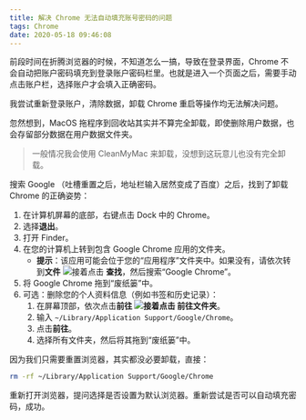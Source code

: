```yaml
---
title: 解决 Chrome 无法自动填充账号密码的问题
tags: Chrome
date: 2020-05-18 09:46:08
---
```


前段时间在折腾浏览器的时候，不知道怎么一搞，导致在登录界面，Chrome 不会自动把账户密码填充到登录账户密码栏里。也就是进入一个页面之后，需要手动点击账户栏，选择账户才会填入正确密码。

我尝试重新登录账户，清除数据，卸载 Chrome 重启等操作均无法解决问题。

忽然想到，MacOS 拖程序到回收站其实并不算完全卸载，即使删除用户数据，也会存留部分数据在用户数据文件夹。

> 一般情况我会使用 CleanMyMac 来卸载，没想到这玩意儿也没有完全卸载。

搜索 Google （吐槽重置之后，地址栏输入居然变成了百度）之后，找到了卸载 Chrome 的正确姿势：

1. 在计算机屏幕的底部，右键点击 Dock 中的 Chrome。
2. 选择**退出**。
3. 打开 Finder。
4. 在您的计算机上转到包含 Google Chrome 应用的文件夹。
   - **提示**：该应用可能会位于您的“应用程序”文件夹中。如果没有，请依次转到**文件** ![接着点击](https://lh3.googleusercontent.com/SaY5lqCwN7kppnS546l9ys-E2sZftTTIHjBrdV-WsGPIhGjaxcEXjfgdIfW_UNG7Sw0=w13-h18) **查找**，然后搜索“Google Chrome”。
5. 将 Google Chrome 拖到“废纸篓”中。
6. 可选：删除您的个人资料信息（例如书签和历史记录）：
   1. 在屏幕顶部，依次点击**前往 ![接着点击](https://lh3.googleusercontent.com/SaY5lqCwN7kppnS546l9ys-E2sZftTTIHjBrdV-WsGPIhGjaxcEXjfgdIfW_UNG7Sw0=w13-h18) 前往文件夹**。
   2. 输入 `~/Library/Application Support/Google/Chrome`。
   3. 点击**前往**。
   4. 选择所有文件夹，然后将其拖到“废纸篓”中。



因为我们只需要重置浏览器，其实都没必要卸载，直接：

```sh
rm -rf ~/Library/Application Support/Google/Chrome
```



重新打开浏览器，提问选择是否设置为默认浏览器。重新尝试是否可以自动填充密码，成功。